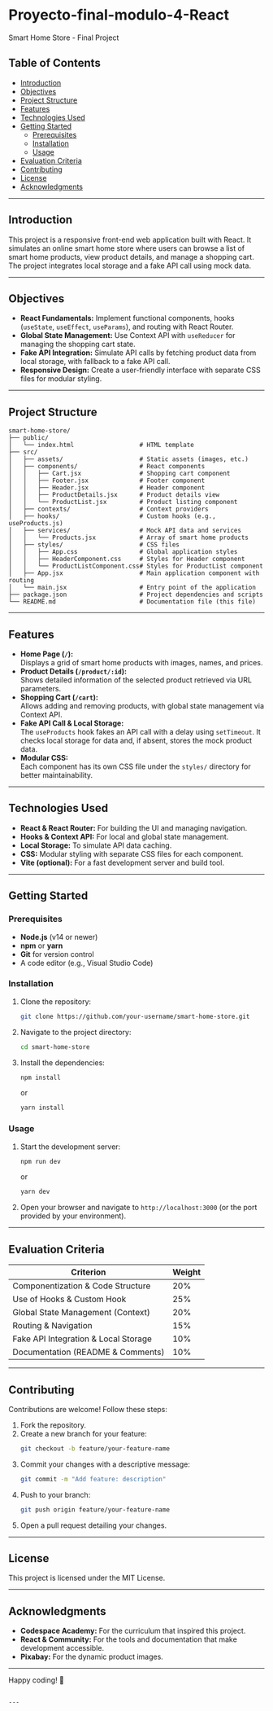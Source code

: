 # Proyecto-final-modulo-4-React
Smart Home Store - Final Project

## Table of Contents
- [Introduction](#introduction)
- [Objectives](#objectives)
- [Project Structure](#project-structure)
- [Features](#features)
- [Technologies Used](#technologies-used)
- [Getting Started](#getting-started)
  - [Prerequisites](#prerequisites)
  - [Installation](#installation)
  - [Usage](#usage)
- [Evaluation Criteria](#evaluation-criteria)
- [Contributing](#contributing)
- [License](#license)
- [Acknowledgments](#acknowledgments)

---

## Introduction
This project is a responsive front-end web application built with React. It simulates an online smart home store where users can browse a list of smart home products, view product details, and manage a shopping cart. The project integrates local storage and a fake API call using mock data.

---

## Objectives
- **React Fundamentals:** Implement functional components, hooks (`useState`, `useEffect`, `useParams`), and routing with React Router.
- **Global State Management:** Use Context API with `useReducer` for managing the shopping cart state.
- **Fake API Integration:** Simulate API calls by fetching product data from local storage, with fallback to a fake API call.
- **Responsive Design:** Create a user-friendly interface with separate CSS files for modular styling.

---

## Project Structure
```
smart-home-store/
├── public/
│   └── index.html                  # HTML template
├── src/
│   ├── assets/                     # Static assets (images, etc.)
│   ├── components/                 # React components
│   │   ├── Cart.jsx                # Shopping cart component
│   │   ├── Footer.jsx              # Footer component
│   │   ├── Header.jsx              # Header component
│   │   ├── ProductDetails.jsx      # Product details view
│   │   └── ProductList.jsx         # Product listing component
│   ├── contexts/                   # Context providers
│   ├── hooks/                      # Custom hooks (e.g., useProducts.js)
│   ├── services/                   # Mock API data and services
│   │   └── Products.jsx            # Array of smart home products
│   ├── styles/                     # CSS files
│   │   ├── App.css                 # Global application styles
│   │   ├── HeaderComponent.css     # Styles for Header component
│   │   └── ProductListComponent.css# Styles for ProductList component
│   ├── App.jsx                     # Main application component with routing
│   └── main.jsx                    # Entry point of the application
├── package.json                    # Project dependencies and scripts
└── README.md                       # Documentation file (this file)
```

---

## Features
- **Home Page (`/`):**  
  Displays a grid of smart home products with images, names, and prices.
- **Product Details (`/product/:id`):**  
  Shows detailed information of the selected product retrieved via URL parameters.
- **Shopping Cart (`/cart`):**  
  Allows adding and removing products, with global state management via Context API.
- **Fake API Call & Local Storage:**  
  The `useProducts` hook fakes an API call with a delay using `setTimeout`. It checks local storage for data and, if absent, stores the mock product data.
- **Modular CSS:**  
  Each component has its own CSS file under the `styles/` directory for better maintainability.

---

## Technologies Used
- **React & React Router:** For building the UI and managing navigation.
- **Hooks & Context API:** For local and global state management.
- **Local Storage:** To simulate API data caching.
- **CSS:** Modular styling with separate CSS files for each component.
- **Vite (optional):** For a fast development server and build tool.

---

## Getting Started

### Prerequisites
- **Node.js** (v14 or newer)
- **npm** or **yarn**
- **Git** for version control
- A code editor (e.g., Visual Studio Code)

### Installation
1. Clone the repository:
   ```bash
   git clone https://github.com/your-username/smart-home-store.git
   ```
2. Navigate to the project directory:
   ```bash
   cd smart-home-store
   ```
3. Install the dependencies:
   ```bash
   npm install
   ```
   or
   ```bash
   yarn install
   ```

### Usage
1. Start the development server:
   ```bash
   npm run dev
   ```
   or
   ```bash
   yarn dev
   ```
2. Open your browser and navigate to `http://localhost:3000` (or the port provided by your environment).

---

## Evaluation Criteria
| Criterion                          | Weight |
|------------------------------------|--------|
| Componentization & Code Structure  | 20%    |
| Use of Hooks & Custom Hook         | 25%    |
| Global State Management (Context)  | 20%    |
| Routing & Navigation               | 15%    |
| Fake API Integration & Local Storage | 10%  |
| Documentation (README & Comments)  | 10%    |

---

## Contributing
Contributions are welcome! Follow these steps:
1. Fork the repository.
2. Create a new branch for your feature:
   ```bash
   git checkout -b feature/your-feature-name
   ```
3. Commit your changes with a descriptive message:
   ```bash
   git commit -m "Add feature: description"
   ```
4. Push to your branch:
   ```bash
   git push origin feature/your-feature-name
   ```
5. Open a pull request detailing your changes.

---

## License
This project is licensed under the MIT License.

---

## Acknowledgments
- **Codespace Academy:** For the curriculum that inspired this project.
- **React & Community:** For the tools and documentation that make development accessible.
- **Pixabay:** For the dynamic product images.

---

Happy coding! 🚀
```

---

